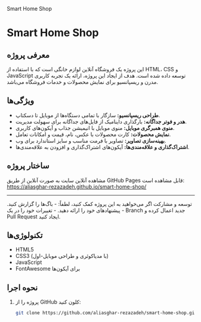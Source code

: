 Smart Home Shop

# Smart Home Shop

## معرفی پروژه
این پروژه یک فروشگاه آنلاین لوازم خانگی است که با استفاده از HTML، CSS و JavaScript توسعه داده شده است. هدف از ایجاد این پروژه، ارائه یک تجربه کاربری مدرن و ریسپانسیو برای نمایش محصولات و خدمات فروشگاه می‌باشد.

## ویژگی‌ها
- **طراحی ریسپانسیو:** سازگار با تمامی دستگاه‌ها از موبایل تا دسکتاپ.
- **هدر و فوتر جداگانه:** بارگذاری داینامیک از فایل‌های جداگانه برای سهولت مدیریت.
- **منوی همبرگری موبایل:** منوی موبایل با انیمیشن جذاب و آیکون‌های کاربری.
- **نمایش محصولات:** کارت محصولات با عکس، نام، قیمت و امکانات تعامل.
- **بهینه‌سازی تصاویر:** تصاویر با فرمت مناسب و سایز استاندارد برای وب.
- **اشتراک‌گذاری و علاقه‌مندی‌ها:** آیکون‌های اشتراک‌گذاری و افزودن به علاقه‌مندی‌ها.

## ساختار پروژه

مشاهده آنلاین
سایت به صورت آنلاین از طریق GitHub Pages قابل مشاهده است:
https://aliasghar-rezazadeh.github.io/smart-home-shop/
________________________________________
توسعه و مشارکت
اگر می‌خواهید به این پروژه کمک کنید، لطفاً: - باگ‌ها را گزارش کنید. - پیشنهاد‌های خود را ارائه دهید. - تغییرات خود را در یک Branch جدید اعمال کرده و Pull Request ایجاد کنید.




## تکنولوژی‌ها
- HTML5
- CSS3 (با مدیاکوئری و طراحی موبایل-اول)
- JavaScript
- FontAwesome برای آیکون‌ها

## نحوه اجرا
1. پروژه را از GitHub کلون کنید:
   ```bash
   git clone https://github.com/aliasghar-rezazadeh/smart-home-shop.git
